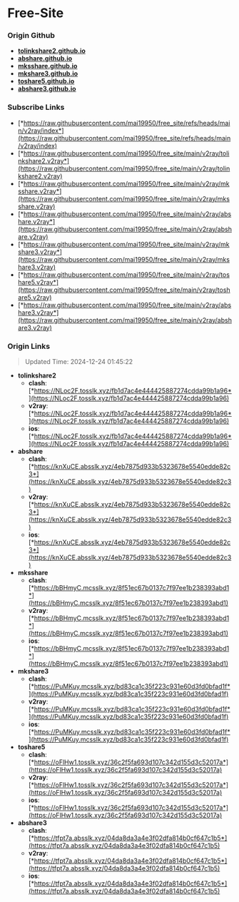 # Free-Site

### Origin Github

- [**tolinkshare2.github.io**](https://github.com/tolinkshare2/tolinkshare2.github.io)
- [**abshare.github.io**](https://github.com/abshare/abshare.github.io)
- [**mksshare.github.io**](https://github.com/mksshare/mksshare.github.io)
- [**mkshare3.github.io**](https://github.com/mkshare3/mkshare3.github.io)
- [**toshare5.github.io**](https://github.com/toshare5/toshare5.github.io)
- [**abshare3.github.io**](https://github.com/abshare3/abshare3.github.io)

### Subscribe Links

- [*https://raw.githubusercontent.com/mai19950/free_site/refs/heads/main/v2ray/index*](https://raw.githubusercontent.com/mai19950/free_site/refs/heads/main/v2ray/index)
- [*https://raw.githubusercontent.com/mai19950/free_site/main/v2ray/tolinkshare2.v2ray*](https://raw.githubusercontent.com/mai19950/free_site/main/v2ray/tolinkshare2.v2ray)
- [*https://raw.githubusercontent.com/mai19950/free_site/main/v2ray/mksshare.v2ray*](https://raw.githubusercontent.com/mai19950/free_site/main/v2ray/mksshare.v2ray)
- [*https://raw.githubusercontent.com/mai19950/free_site/main/v2ray/abshare.v2ray*](https://raw.githubusercontent.com/mai19950/free_site/main/v2ray/abshare.v2ray)
- [*https://raw.githubusercontent.com/mai19950/free_site/main/v2ray/mkshare3.v2ray*](https://raw.githubusercontent.com/mai19950/free_site/main/v2ray/mkshare3.v2ray)
- [*https://raw.githubusercontent.com/mai19950/free_site/main/v2ray/toshare5.v2ray*](https://raw.githubusercontent.com/mai19950/free_site/main/v2ray/toshare5.v2ray)
- [*https://raw.githubusercontent.com/mai19950/free_site/main/v2ray/abshare3.v2ray*](https://raw.githubusercontent.com/mai19950/free_site/main/v2ray/abshare3.v2ray)

### Origin Links

> Updated Time: 2024-12-24 01:45:22

- **tolinkshare2**
  - **clash**: [*https://NLoc2F.tosslk.xyz/fb1d7ac4e444425887274cdda99b1a96*](https://NLoc2F.tosslk.xyz/fb1d7ac4e444425887274cdda99b1a96)
  - **v2ray**: [*https://NLoc2F.tosslk.xyz/fb1d7ac4e444425887274cdda99b1a96*](https://NLoc2F.tosslk.xyz/fb1d7ac4e444425887274cdda99b1a96)
  - **ios**: [*https://NLoc2F.tosslk.xyz/fb1d7ac4e444425887274cdda99b1a96*](https://NLoc2F.tosslk.xyz/fb1d7ac4e444425887274cdda99b1a96)
- **abshare**
  - **clash**: [*https://knXuCE.absslk.xyz/4eb7875d933b5323678e5540edde82c3*](https://knXuCE.absslk.xyz/4eb7875d933b5323678e5540edde82c3)
  - **v2ray**: [*https://knXuCE.absslk.xyz/4eb7875d933b5323678e5540edde82c3*](https://knXuCE.absslk.xyz/4eb7875d933b5323678e5540edde82c3)
  - **ios**: [*https://knXuCE.absslk.xyz/4eb7875d933b5323678e5540edde82c3*](https://knXuCE.absslk.xyz/4eb7875d933b5323678e5540edde82c3)
- **mksshare**
  - **clash**: [*https://bBHmyC.mcsslk.xyz/8f51ec67b0137c7f97ee1b238393abd1*](https://bBHmyC.mcsslk.xyz/8f51ec67b0137c7f97ee1b238393abd1)
  - **v2ray**: [*https://bBHmyC.mcsslk.xyz/8f51ec67b0137c7f97ee1b238393abd1*](https://bBHmyC.mcsslk.xyz/8f51ec67b0137c7f97ee1b238393abd1)
  - **ios**: [*https://bBHmyC.mcsslk.xyz/8f51ec67b0137c7f97ee1b238393abd1*](https://bBHmyC.mcsslk.xyz/8f51ec67b0137c7f97ee1b238393abd1)
- **mkshare3**
  - **clash**: [*https://PuMKuy.mcsslk.xyz/bd83ca1c35f223c931e60d3fd0bfad1f*](https://PuMKuy.mcsslk.xyz/bd83ca1c35f223c931e60d3fd0bfad1f)
  - **v2ray**: [*https://PuMKuy.mcsslk.xyz/bd83ca1c35f223c931e60d3fd0bfad1f*](https://PuMKuy.mcsslk.xyz/bd83ca1c35f223c931e60d3fd0bfad1f)
  - **ios**: [*https://PuMKuy.mcsslk.xyz/bd83ca1c35f223c931e60d3fd0bfad1f*](https://PuMKuy.mcsslk.xyz/bd83ca1c35f223c931e60d3fd0bfad1f)
- **toshare5**
  - **clash**: [*https://oFlHw1.tosslk.xyz/36c2f5fa693d107c342d155d3c52017a*](https://oFlHw1.tosslk.xyz/36c2f5fa693d107c342d155d3c52017a)
  - **v2ray**: [*https://oFlHw1.tosslk.xyz/36c2f5fa693d107c342d155d3c52017a*](https://oFlHw1.tosslk.xyz/36c2f5fa693d107c342d155d3c52017a)
  - **ios**: [*https://oFlHw1.tosslk.xyz/36c2f5fa693d107c342d155d3c52017a*](https://oFlHw1.tosslk.xyz/36c2f5fa693d107c342d155d3c52017a)
- **abshare3**
  - **clash**: [*https://tfpt7a.absslk.xyz/04da8da3a4e3f02dfa814b0cf647c1b5*](https://tfpt7a.absslk.xyz/04da8da3a4e3f02dfa814b0cf647c1b5)
  - **v2ray**: [*https://tfpt7a.absslk.xyz/04da8da3a4e3f02dfa814b0cf647c1b5*](https://tfpt7a.absslk.xyz/04da8da3a4e3f02dfa814b0cf647c1b5)
  - **ios**: [*https://tfpt7a.absslk.xyz/04da8da3a4e3f02dfa814b0cf647c1b5*](https://tfpt7a.absslk.xyz/04da8da3a4e3f02dfa814b0cf647c1b5)
